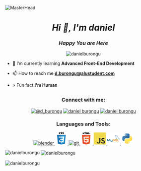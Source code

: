 ![MasterHead](https://images.pexels.com/photos/5749073/pexels-photo-5749073.jpeg?auto=compress&cs=tinysrgb&w=1260&h=750&dpr=1)

<h1 align="center"><i>Hi 👋, I'm daniel</i></h1>
<h3 align="center"><i>Happy You are Here</i></h3>


<p align="center"> <img src="https://komarev.com/ghpvc/?username=danielburongu&label=Profile%20views&color=0e75b6&style=flat" alt="danielburongu" /> </p>



- 🌱 I’m currently learning **Advanced Front-End Development**

- 📫 How to reach me **d.burongu@alustudent.com**

- ⚡ Fun fact **I'm Human**

<h3 align="center">Connect with me:</h3>
<p align="center">
<a href="https://twitter.com/@d_burongu" target="blank"><img align="center" src="https://raw.githubusercontent.com/rahuldkjain/github-profile-readme-generator/master/src/images/icons/Social/twitter.svg" alt="@d_burongu" height="30" width="40" /></a>
<a href="https://linkedin.com/in/daniel burongu" target="blank"><img align="center" src="https://raw.githubusercontent.com/rahuldkjain/github-profile-readme-generator/master/src/images/icons/Social/linked-in-alt.svg" alt="daniel burongu" height="30" width="40" /></a>
<a href="https://medium.com/daniel burongu" target="blank"><img align="center" src="https://raw.githubusercontent.com/rahuldkjain/github-profile-readme-generator/master/src/images/icons/Social/medium.svg" alt="daniel burongu" height="30" width="40" /></a>
</p>

<h3 align="center">Languages and Tools:</h3>
<p align="center"> <a href="https://www.blender.org/" target="_blank" rel="noreferrer"> <img src="https://download.blender.org/branding/community/blender_community_badge_white.svg" alt="blender" width="40" height="40"/> </a> <a href="https://www.w3schools.com/css/" target="_blank" rel="noreferrer"> <img src="https://raw.githubusercontent.com/devicons/devicon/master/icons/css3/css3-original-wordmark.svg" alt="css3" width="40" height="40"/> </a> <a href="https://git-scm.com/" target="_blank" rel="noreferrer"> <img src="https://www.vectorlogo.zone/logos/git-scm/git-scm-icon.svg" alt="git" width="40" height="40"/> </a> <a href="https://www.w3.org/html/" target="_blank" rel="noreferrer"> <img src="https://raw.githubusercontent.com/devicons/devicon/master/icons/html5/html5-original-wordmark.svg" alt="html5" width="40" height="40"/> </a> <a href="https://developer.mozilla.org/en-US/docs/Web/JavaScript" target="_blank" rel="noreferrer"> <img src="https://raw.githubusercontent.com/devicons/devicon/master/icons/javascript/javascript-original.svg" alt="javascript" width="40" height="40"/> </a> <a href="https://www.mysql.com/" target="_blank" rel="noreferrer"> <img src="https://raw.githubusercontent.com/devicons/devicon/master/icons/mysql/mysql-original-wordmark.svg" alt="mysql" width="40" height="40"/> </a> <a href="https://www.python.org" target="_blank" rel="noreferrer"> <img src="https://raw.githubusercontent.com/devicons/devicon/master/icons/python/python-original.svg" alt="python" width="40" height="40"/> </a> </p>

<p><img align="left" src="https://github-readme-stats.vercel.app/api/top-langs?username=danielburongu&show_icons=true&locale=en&layout=compact" alt="danielburongu" /></p>

<p>&nbsp;<img align="center" src="https://github-readme-stats.vercel.app/api?username=danielburongu&show_icons=true&locale=en" alt="danielburongu" /></p>

<p><img align="center" src="https://github-readme-streak-stats.herokuapp.com/?user=danielburongu&" alt="danielburongu" /></p>
